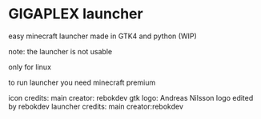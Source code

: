 # GIGAPLEX launcher
easy minecraft launcher made in GTK4 and python (WIP)

note: the launcher is not usable

only for linux

to run launcher you need minecraft premium

icon credits:
        main creator: rebokdev
        gtk logo: Andreas Nilsson
      logo edited by rebokdev
launcher credits:
        main creator:rebokdev
